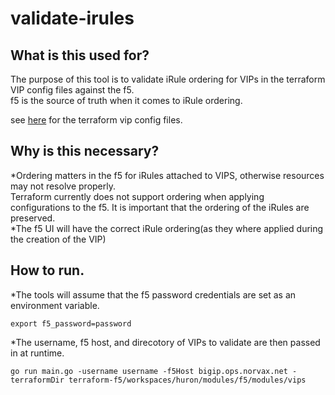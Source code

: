 # validate-irules

## What is this used for?

The purpose of this tool is to validate iRule ordering for VIPs in the terraform VIP config files against the f5.  
f5 is the source of truth when it comes to iRule ordering.

see [here](https://bb.dev.norvax.net/projects/DEP/repos/terraform-f5/browse/workspaces/huron/modules/f5/modules/vips) 
for the terraform vip config files.

## Why is this necessary?

*Ordering matters in the f5 for iRules attached to VIPS, otherwise resources may not resolve properly.  
Terraform currently does not support ordering when applying configurations to the f5.  It is important that the ordering 
of the iRules are preserved.  
*The f5 UI will have the correct iRule ordering(as they where applied during the creation of the VIP)

## How to run.

*The tools will assume that the f5 password credentials are set as an environment variable.
```$xslt
export f5_password=password
```
*The username, f5 host, and direcotory of VIPs to validate are then passed in at runtime.
```
go run main.go -username username -f5Host bigip.ops.norvax.net -terraformDir terraform-f5/workspaces/huron/modules/f5/modules/vips
```

